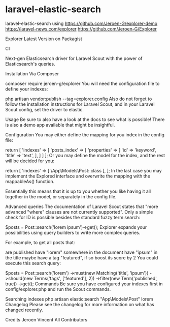 # laravel-elastic-search
laravel-elastic-search using 
https://github.com/Jeroen-G/explorer-demo 
https://laravel-news.com/explorer 
https://github.com/Jeroen-G/Explorer

Explorer
Latest Version on Packagist

CI

Next-gen Elasticsearch driver for Laravel Scout with the power of Elasticsearch's queries.

Installation
Via Composer

composer require jeroen-g/explorer
You will need the configuration file to define your indexes:

php artisan vendor:publish --tag=explorer.config
Also do not forget to follow the installation instructions for Laravel Scout, and in your Laravel Scout config, set the driver to elastic.

Usage
Be sure to also have a look at the docs to see what is possible! There is also a demo app available that might be insightful.

Configuration
You may either define the mapping for you index in the config file:

return [
    'indexes' => [
        'posts_index' => [
            'properties' => [
                'id' => 'keyword',
                'title' => 'text',
            ],
        ]
    ]
];
Or you may define the model for the index, and the rest will be decided for you:

return [
    'indexes' => [
        \App\Models\Post::class
    ],
];
In the last case you may implement the Explored interface and overwrite the mapping with the mappableAs() function.

Essentially this means that it is up to you whether you like having it all together in the model, or separately in the config file.

Advanced queries
The documentation of Laravel Scout states that "more advanced "where" clauses are not currently supported". Only a simple check for ID is possible besides the standard fuzzy term search:

$posts = Post::search('lorem ipsum')->get();
Explorer expands your possibilities using query builders to write more complex queries.

For example, to get all posts that:

are published
have "lorem" somewhere in the document
have "ipsum" in the title
maybe have a tag "featured", if so boost its score by 2
You could execute this search query:

$posts = Post::search('lorem')
    ->must(new Matching('title', 'ipsum'))
    ->should(new Terms('tags', ['featured'], 2))
    ->filter(new Term('published', true))
    ->get();
Commands
Be sure you have configured your indexes first in config/explorer.php and run the Scout commands.

Searching indexes
php artisan elastic:search "App\Models\Post" lorem
Changelog
Please see the changelog for more information on what has changed recently.

Credits
Jeroen
Vincent
All Contributors

